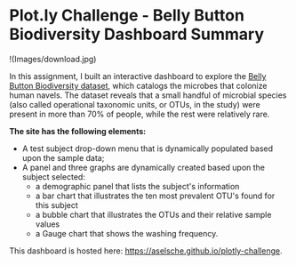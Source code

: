 # Plot.ly Challenge - Belly Button Biodiversity Dashboard Summary

!(Images/download.jpg)

In this assignment, I built an interactive dashboard to explore the [Belly Button Biodiversity dataset](http://robdunnlab.com/projects/belly-button-biodiversity/), which catalogs the microbes that colonize human navels. The dataset reveals that a small handful of microbial species (also called operational taxonomic units, or OTUs, in the study) were present in more than 70% of people, while the rest were relatively rare.

**The site has the following elements:**

- A test subject drop-down menu that is dynamically populated based upon the sample data;
- A panel and three graphs are dynamically created based upon the subject selected:
  - a demographic panel that lists the subject's information
  - a bar chart that illustrates the ten most prevalent OTU's found for this subject
  - a bubble chart that illustrates the OTUs and their relative sample values
  - a Gauge chart that shows the washing frequency.

This dashboard is hosted here:
https://aselsche.github.io/plotly-challenge.

